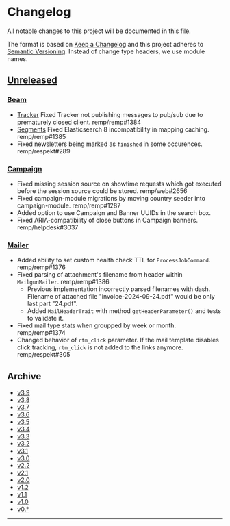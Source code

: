 # Changelog

All notable changes to this project will be documented in this file.

The format is based on [Keep a Changelog](http://keepachangelog.com/) and this project adheres to [Semantic Versioning](http://semver.org/). Instead of change type headers, we use module names.

## [Unreleased]

### [Beam]

- [Tracker] Fixed Tracker not publishing messages to pub/sub due to prematurely closed client. remp/remp#1384
- [Segments] Fixed Elasticsearch 8 incompatibility in mapping caching. remp/remp#1385
- Fixed newsletters being marked as `finished` in some occurences. remp/respekt#289

### [Campaign]

- Fixed missing session source on showtime requests which got executed before the session source could be stored. remp/web#2656
- Fixed campaign-module migrations by moving country seeder into campaign-module. remp/remp#1287
- Added option to use Campaign and Banner UUIDs in the search box.
- Fixed ARIA-compatibility of close buttons in Campaign banners. remp/helpdesk#3037 

### [Mailer]

- Added ability to set custom health check TTL for `ProcessJobCommand`. remp/remp#1376
- Fixed parsing of attachment's filename from header within `MailgunMailer`. remp/remp#1386
  - Previous implementation incorrectly parsed filenames with dash. Filename of attached file "invoice-2024-09-24.pdf" would be only last part "24.pdf".
  - Added `MailHeaderTrait` with method `getHeaderParameter()` and tests to validate it.
- Fixed mail type stats when groupped by week or month. remp/remp#1374
- Changed behavior of `rtm_click` parameter. If the mail template disables click tracking, `rtm_click` is not added to the links anymore. remp/respekt#305

## Archive

- [v3.9](./changelogs/CHANGELOG-v3.9.md)
- [v3.8](./changelogs/CHANGELOG-v3.8.md)
- [v3.7](./changelogs/CHANGELOG-v3.7.md)
- [v3.6](./changelogs/CHANGELOG-v3.6.md)
- [v3.5](./changelogs/CHANGELOG-v3.5.md)
- [v3.4](./changelogs/CHANGELOG-v3.4.md)
- [v3.3](./changelogs/CHANGELOG-v3.3.md)
- [v3.2](./changelogs/CHANGELOG-v3.2.md)
- [v3.1](./changelogs/CHANGELOG-v3.1.md)
- [v3.0](./changelogs/CHANGELOG-v3.0.md)
- [v2.2](./changelogs/CHANGELOG-v2.2.md)
- [v2.1](./changelogs/CHANGELOG-v2.1.md)
- [v2.0](./changelogs/CHANGELOG-v2.0.md)
- [v1.2](./changelogs/CHANGELOG-v1.2.md)
- [v1.1](./changelogs/CHANGELOG-v1.1.md)
- [v1.0](./changelogs/CHANGELOG-v1.0.md)
- [v0.*](./changelogs/CHANGELOG-v0.md)

---

[Beam]: https://github.com/remp2020/remp/tree/master/Beam
[Campaign]: https://github.com/remp2020/remp/tree/master/Campaign
[Mailer]: https://github.com/remp2020/remp/tree/master/Mailer
[Sso]: https://github.com/remp2020/remp/tree/master/Sso
[Segments]: https://github.com/remp2020/remp/tree/master/Beam/go/cmd/segments
[Tracker]: https://github.com/remp2020/remp/tree/master/Beam/go/cmd/tracker

[Unreleased]: https://github.com/remp2020/remp/compare/3.2.0...master
